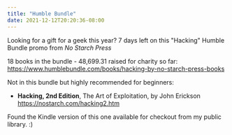 ```yaml
---
title: "Humble Bundle"
date: 2021-12-12T20:20:36-08:00
---
```


Looking for a gift for a geek this year?  7 days left on this "Hacking" Humble Bundle promo from *No Starch Press*

18 books in the bundle - 48,699.31 raised for charity so far: 
https://www.humblebundle.com/books/hacking-by-no-starch-press-books

Not in this bundle but highly recommended for beginners: 

- **Hacking, 2nd Edition**, The Art of Exploitation, by John Erickson https://nostarch.com/hacking2.htm

Found the Kindle version of this one available for checkout from my public library. :)